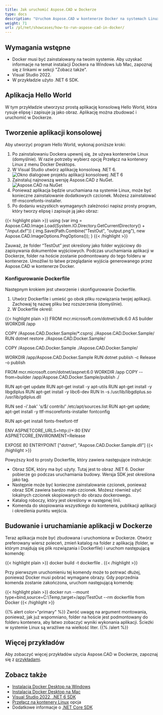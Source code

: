 ```yaml
---
title: Jak uruchomić Aspose.CAD w Dockerze
type: docs
description: "Uruchom Aspose.CAD w kontenerze Docker na systemach Linux, Windows Server i innych systemach operacyjnych."
weight: 71
url: /pl/net/showcases/how-to-run-aspose-cad-in-docker/
---
```


## Wymagania wstępne
- Docker musi być zainstalowany na twoim systemie. Aby uzyskać informacje na temat instalacji Dockera na Windows lub Mac, zapoznaj się z linkami w sekcji "Zobacz także".
- Visual Studio 2022.
- W przykładzie użyto .NET 6 SDK.

## Aplikacja Hello World

W tym przykładzie utworzysz prostą aplikację konsolową Hello World, która rysuje elipsę i zapisuje ją jako obraz. Aplikację można zbudować i uruchomić w Dockerze.

## Tworzenie aplikacji konsolowej

Aby utworzyć program Hello World, wykonaj poniższe kroki:
1. Po zainstalowaniu Dockera upewnij się, że używa kontenerów Linux (domyślnie). W razie potrzeby wybierz opcję Przełącz na kontenery Linux z menu Docker Desktops.
1. W Visual Studio utwórz aplikację konsolową .NET 6.<br>
![Okno dialogowe projektu aplikacji konsolowej .NET 6](/cad/_assets/showcases/docker/1.png)<br>
1. Zainstaluj najnowszą wersję Aspose.CAD z NuGet.<br>
![Aspose.CAD na NuGet](/cad/_assets/showcases/docker/2.png)<br>
1. Ponieważ aplikacja będzie uruchamiana na systemie Linux, może być konieczne zainstalowanie dodatkowych czcionek. Możesz zainstalować ttf-mscorefonts-installer.
1. Po dodaniu wszystkich wymaganych zależności napisz prosty program, który tworzy elipsę i zapisuje ją jako obraz:<br>

{{< highlight plain >}}
using (var img = Aspose.CAD.Image.Load(System.IO.Directory.GetCurrentDirectory() + "/input.dxf"))
{
	img.Save(Path.Combine("TestOut", "output.png"), new Aspose.CAD.ImageOptions.PngOptions());
}
{{< /highlight >}}

Zauważ, że folder “TestOut” jest określony jako folder wyjściowy do zapisywania dokumentów wyjściowych. Podczas uruchamiania aplikacji w Dockerze, folder na hoście zostanie podmontowany do tego folderu w kontenerze. Umożliwi to łatwe przeglądanie wyjścia generowanego przez Aspose.CAD w kontenerze Docker.

### Konfigurowanie Dockerfile

 Następnym krokiem jest utworzenie i skonfigurowanie Dockerfile.

1. Utwórz Dockerfile i umieść go obok pliku rozwiązania twojej aplikacji. Zachowaj tę nazwę pliku bez rozszerzenia (domyślnie).
1. W Dockerfile określ:

{{< highlight plain >}}
FROM mcr.microsoft.com/dotnet/sdk:6.0 AS builder
WORKDIR /app

COPY /Aspose.CAD.Docker.Sample/*.csproj ./Aspose.CAD.Docker.Sample/
RUN dotnet restore ./Aspose.CAD.Docker.Sample/

COPY /Aspose.CAD.Docker.Sample ./Aspose.CAD.Docker.Sample/

WORKDIR /app/Aspose.CAD.Docker.Sample
RUN dotnet publish -c Release -o publish

FROM mcr.microsoft.com/dotnet/aspnet:6.0
WORKDIR /app
COPY --from=builder /app/Aspose.CAD.Docker.Sample/publish ./

RUN apt-get update
RUN apt-get install -y apt-utils
RUN apt-get install -y libgdiplus
RUN apt-get install -y libc6-dev 
RUN ln -s /usr/lib/libgdiplus.so /usr/lib/gdiplus.dll

RUN sed -i'.bak' 's/$/ contrib/' /etc/apt/sources.list
RUN apt-get update; apt-get install -y ttf-mscorefonts-installer fontconfig

RUN apt-get install fonts-freefont-ttf

ENV ASPNETCORE_URLS=http://+:80
ENV ASPNETCORE_ENVIRONMENT=Release

EXPOSE 80
ENTRYPOINT ["dotnet", "Aspose.CAD.Docker.Sample.dll"]
{{< /highlight >}}

 Powyższy kod to prosty Dockerfile, który zawiera następujące instrukcje:

- Obraz SDK, który ma być użyty. Tutaj jest to obraz .NET 6. Docker pobierze go podczas uruchamiania budowy. Wersja SDK jest określona jako tag.
- Następnie może być konieczne zainstalowanie czcionek, ponieważ obraz SDK zawiera bardzo mało czcionek. Możesz również użyć lokalnych czcionek skopiowanych do obrazu dockerowego.
- Katalog roboczy, który jest określony w następnej linii.
- Komenda do skopiowania wszystkiego do kontenera, publikacji aplikacji i określenia punktu wejścia.

## Budowanie i uruchamianie aplikacji w Dockerze
 
 Teraz aplikacja może być zbudowana i uruchomiona w Dockerze. Otwórz preferowany wiersz poleceń, zmień katalog na folder z aplikacją (folder, w którym znajdują się plik rozwiązania i Dockerfile) i uruchom następującą komendę:

{{< highlight plain >}}
docker build -t dockerfile .
{{< /highlight >}}

 Przy pierwszym uruchomieniu tej komendy może to potrwać dłużej, ponieważ Docker musi pobrać wymagane obrazy. Gdy poprzednia komenda zostanie zakończona, uruchom następującą komendę:

{{< highlight plain >}}
docker run --mount type=bind,source=C:\Temp,target=/app/TestOut --rm dockerfile from Docker
{{< /highlight >}}

{{% alert color="primary" %}} 
Zwróć uwagę na argument montowania, ponieważ, jak już wspomniano, folder na hoście jest podmontowany do folderu kontenera, aby łatwo zobaczyć wyniki wykonania aplikacji. Ścieżki w systemie Linux są wrażliwe na wielkość liter.
{{% /alert %}}

## Więcej przykładów

Aby zobaczyć więcej przykładów użycia Aspose.CAD w Dockerze, zapoznaj się z [przykładami](https://github.com/aspose-cad/Aspose.CAD-Documentation).

## Zobacz także

- [Instalacja Docker Desktop na Windows](https://docs.docker.com/docker-for-windows/install/)
- [Instalacja Docker Desktop na Mac](https://docs.docker.com/docker-for-mac/install/)
- [Visual Studio 2022, .NET 6 SDK](https://docs.microsoft.com/en-us/dotnet/core/install/windows?tabs=net60#dependencies)
- [Przełącz na kontenery Linux](https://docs.docker.com/docker-for-windows/#switch-between-windows-and-linux-containers) opcja
- Dodatkowe informacje o [.NET Core SDK](https://hub.docker.com/_/microsoft-dotnet-sdk)
